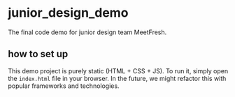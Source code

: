 # junior_design_demo
The final code demo for junior design team MeetFresh.

## how to set up
This demo project is purely static (HTML + CSS + JS). To run it, simply open the `index.html` file in your browser. In the future, we might refactor this with popular frameworks and technologies.